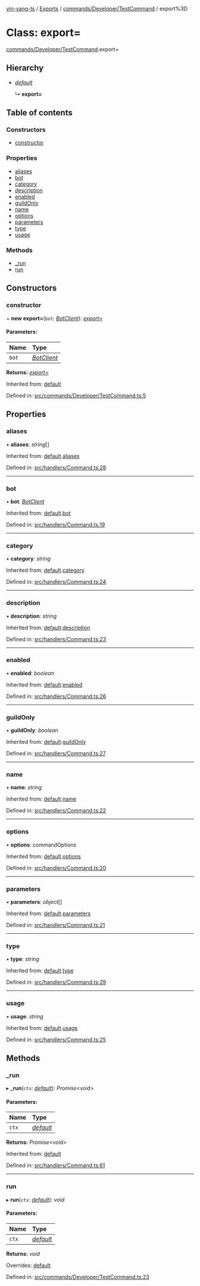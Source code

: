 [yin-yang-ts](../README.md) / [Exports](../modules.md) / [commands/Developer/TestCommand](../modules/commands_developer_testcommand.md) / export%3D

# Class: export=

[commands/Developer/TestCommand](../modules/commands_developer_testcommand.md).export=

## Hierarchy

* [*default*](handlers_command.default.md)

  ↳ **export=**

## Table of contents

### Constructors

- [constructor](commands_developer_testcommand.export_.md#constructor)

### Properties

- [aliases](commands_developer_testcommand.export_.md#aliases)
- [bot](commands_developer_testcommand.export_.md#bot)
- [category](commands_developer_testcommand.export_.md#category)
- [description](commands_developer_testcommand.export_.md#description)
- [enabled](commands_developer_testcommand.export_.md#enabled)
- [guildOnly](commands_developer_testcommand.export_.md#guildonly)
- [name](commands_developer_testcommand.export_.md#name)
- [options](commands_developer_testcommand.export_.md#options)
- [parameters](commands_developer_testcommand.export_.md#parameters)
- [type](commands_developer_testcommand.export_.md#type)
- [usage](commands_developer_testcommand.export_.md#usage)

### Methods

- [\_run](commands_developer_testcommand.export_.md#_run)
- [run](commands_developer_testcommand.export_.md#run)

## Constructors

### constructor

\+ **new export=**(`bot`: [*BotClient*](client_botclient.botclient.md)): [*export=*](commands_developer_testcommand.export_.md)

#### Parameters:

Name | Type |
:------ | :------ |
`bot` | [*BotClient*](client_botclient.botclient.md) |

**Returns:** [*export=*](commands_developer_testcommand.export_.md)

Inherited from: [default](handlers_command.default.md)

Defined in: [src/commands/Developer/TestCommand.ts:5](https://github.com/DetroitWhiskey136/ying-yang-ts/blob/17c6b1a/src/commands/Developer/TestCommand.ts#L5)

## Properties

### aliases

• **aliases**: *string*[]

Inherited from: [default](handlers_command.default.md).[aliases](handlers_command.default.md#aliases)

Defined in: [src/handlers/Command.ts:28](https://github.com/DetroitWhiskey136/ying-yang-ts/blob/17c6b1a/src/handlers/Command.ts#L28)

___

### bot

• **bot**: [*BotClient*](client_botclient.botclient.md)

Inherited from: [default](handlers_command.default.md).[bot](handlers_command.default.md#bot)

Defined in: [src/handlers/Command.ts:19](https://github.com/DetroitWhiskey136/ying-yang-ts/blob/17c6b1a/src/handlers/Command.ts#L19)

___

### category

• **category**: *string*

Inherited from: [default](handlers_command.default.md).[category](handlers_command.default.md#category)

Defined in: [src/handlers/Command.ts:24](https://github.com/DetroitWhiskey136/ying-yang-ts/blob/17c6b1a/src/handlers/Command.ts#L24)

___

### description

• **description**: *string*

Inherited from: [default](handlers_command.default.md).[description](handlers_command.default.md#description)

Defined in: [src/handlers/Command.ts:23](https://github.com/DetroitWhiskey136/ying-yang-ts/blob/17c6b1a/src/handlers/Command.ts#L23)

___

### enabled

• **enabled**: *boolean*

Inherited from: [default](handlers_command.default.md).[enabled](handlers_command.default.md#enabled)

Defined in: [src/handlers/Command.ts:26](https://github.com/DetroitWhiskey136/ying-yang-ts/blob/17c6b1a/src/handlers/Command.ts#L26)

___

### guildOnly

• **guildOnly**: *boolean*

Inherited from: [default](handlers_command.default.md).[guildOnly](handlers_command.default.md#guildonly)

Defined in: [src/handlers/Command.ts:27](https://github.com/DetroitWhiskey136/ying-yang-ts/blob/17c6b1a/src/handlers/Command.ts#L27)

___

### name

• **name**: *string*

Inherited from: [default](handlers_command.default.md).[name](handlers_command.default.md#name)

Defined in: [src/handlers/Command.ts:22](https://github.com/DetroitWhiskey136/ying-yang-ts/blob/17c6b1a/src/handlers/Command.ts#L22)

___

### options

• **options**: commandOptions

Inherited from: [default](handlers_command.default.md).[options](handlers_command.default.md#options)

Defined in: [src/handlers/Command.ts:20](https://github.com/DetroitWhiskey136/ying-yang-ts/blob/17c6b1a/src/handlers/Command.ts#L20)

___

### parameters

• **parameters**: *object*[]

Inherited from: [default](handlers_command.default.md).[parameters](handlers_command.default.md#parameters)

Defined in: [src/handlers/Command.ts:21](https://github.com/DetroitWhiskey136/ying-yang-ts/blob/17c6b1a/src/handlers/Command.ts#L21)

___

### type

• **type**: *string*

Inherited from: [default](handlers_command.default.md).[type](handlers_command.default.md#type)

Defined in: [src/handlers/Command.ts:29](https://github.com/DetroitWhiskey136/ying-yang-ts/blob/17c6b1a/src/handlers/Command.ts#L29)

___

### usage

• **usage**: *string*

Inherited from: [default](handlers_command.default.md).[usage](handlers_command.default.md#usage)

Defined in: [src/handlers/Command.ts:25](https://github.com/DetroitWhiskey136/ying-yang-ts/blob/17c6b1a/src/handlers/Command.ts#L25)

## Methods

### \_run

▸ **_run**(`ctx`: [*default*](command_commandcontext.default.md)): *Promise*<void\>

#### Parameters:

Name | Type |
:------ | :------ |
`ctx` | [*default*](command_commandcontext.default.md) |

**Returns:** *Promise*<void\>

Inherited from: [default](handlers_command.default.md)

Defined in: [src/handlers/Command.ts:61](https://github.com/DetroitWhiskey136/ying-yang-ts/blob/17c6b1a/src/handlers/Command.ts#L61)

___

### run

▸ **run**(`ctx`: [*default*](command_commandcontext.default.md)): *void*

#### Parameters:

Name | Type |
:------ | :------ |
`ctx` | [*default*](command_commandcontext.default.md) |

**Returns:** *void*

Overrides: [default](handlers_command.default.md)

Defined in: [src/commands/Developer/TestCommand.ts:23](https://github.com/DetroitWhiskey136/ying-yang-ts/blob/17c6b1a/src/commands/Developer/TestCommand.ts#L23)
